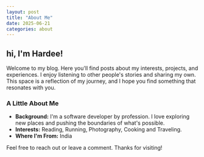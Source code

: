 ```yaml
---
layout: post
title: "About Me"
date: 2025-06-21
categories: about
---
```


## hi, I'm Hardee!

Welcome to my blog. Here you'll find posts about my interests, projects, and experiences. I enjoy listening to other people's stories and sharing my own. This space is a reflection of my journey, and I hope you find something that resonates with you.

### A Little About Me

- **Background:** I'm a software developer by profession. I love exploring new places and pushing the boundaries of what's possible.
- **Interests:** Reading, Running, Photography, Cooking and Traveling.
- **Where I'm From:** India

Feel free to reach out or leave a comment. Thanks for visiting!